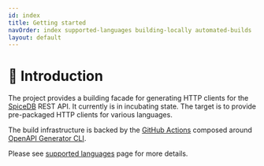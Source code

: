 ```yaml
---
id: index
title: Getting started
navOrder: index supported-languages building-locally automated-builds 
layout: default
---
```


# 🚀 Introduction

The project provides a building facade for generating HTTP clients for the [SpiceDB](https://authzed.com/spicedb)
REST API. It currently is in incubating state. The target is to provide pre-packaged HTTP clients for
various languages. 

The build infrastructure is backed by the [GitHub Actions](https://docs.github.com/en/actions)
composed around [OpenAPI Generator CLI]().

Please see [supported languages](supported-languages.md) page for more details.
